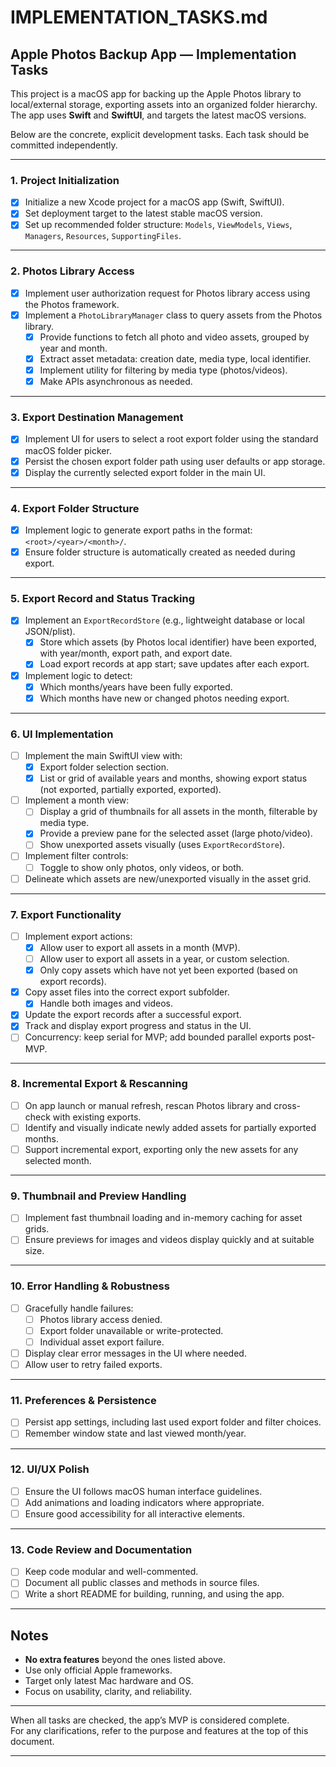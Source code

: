 # IMPLEMENTATION_TASKS.md

## Apple Photos Backup App — Implementation Tasks

This project is a macOS app for backing up the Apple Photos library to
local/external storage, exporting assets into an organized folder hierarchy. The
app uses **Swift** and **SwiftUI**, and targets the latest macOS versions.

Below are the concrete, explicit development tasks. Each task should be
committed independently.

---

### 1. Project Initialization

- [x] Initialize a new Xcode project for a macOS app (Swift, SwiftUI).
- [x] Set deployment target to the latest stable macOS version.
- [x] Set up recommended folder structure: `Models`, `ViewModels`, `Views`,
      `Managers`, `Resources`, `SupportingFiles`.

---

### 2. Photos Library Access

- [x] Implement user authorization request for Photos library access using the
      Photos framework.
- [x] Implement a `PhotoLibraryManager` class to query assets from the Photos
      library.
  - [x] Provide functions to fetch all photo and video assets, grouped by year
        and month.
  - [x] Extract asset metadata: creation date, media type, local identifier.
  - [x] Implement utility for filtering by media type (photos/videos).
  - [x] Make APIs asynchronous as needed.

---

### 3. Export Destination Management

- [x] Implement UI for users to select a root export folder using the standard
      macOS folder picker.
- [x] Persist the chosen export folder path using user defaults or app storage.
- [x] Display the currently selected export folder in the main UI.

---

### 4. Export Folder Structure

- [x] Implement logic to generate export paths in the format:
      `<root>/<year>/<month>/`.
- [x] Ensure folder structure is automatically created as needed during export.

---

### 5. Export Record and Status Tracking

- [x] Implement an `ExportRecordStore` (e.g., lightweight database or local
      JSON/plist).
  - [x] Store which assets (by Photos local identifier) have been exported, with
        year/month, export path, and export date.
  - [x] Load export records at app start; save updates after each export.
- [x] Implement logic to detect:
  - [x] Which months/years have been fully exported.
  - [x] Which months have new or changed photos needing export.

---

### 6. UI Implementation

- [ ] Implement the main SwiftUI view with:
  - [x] Export folder selection section.
  - [x] List or grid of available years and months, showing export status (not
        exported, partially exported, exported).
- [ ] Implement a month view:
  - [ ] Display a grid of thumbnails for all assets in the month, filterable by
        media type.
  - [x] Provide a preview pane for the selected asset (large photo/video).
  - [ ] Show unexported assets visually (uses `ExportRecordStore`).
- [ ] Implement filter controls:
  - [ ] Toggle to show only photos, only videos, or both.
- [ ] Delineate which assets are new/unexported visually in the asset grid.

---

### 7. Export Functionality

- [ ] Implement export actions:
  - [x] Allow user to export all assets in a month (MVP).
  - [ ] Allow user to export all assets in a year, or custom selection.
  - [x] Only copy assets which have not yet been exported (based on export
        records).
- [x] Copy asset files into the correct export subfolder.
  - [x] Handle both images and videos.
- [x] Update the export records after a successful export.
- [x] Track and display export progress and status in the UI.
- [ ] Concurrency: keep serial for MVP; add bounded parallel exports post-MVP.

---

### 8. Incremental Export & Rescanning

- [ ] On app launch or manual refresh, rescan Photos library and cross-check
      with existing exports.
- [ ] Identify and visually indicate newly added assets for partially exported
      months.
- [ ] Support incremental export, exporting only the new assets for any selected
      month.

---

### 9. Thumbnail and Preview Handling

- [ ] Implement fast thumbnail loading and in-memory caching for asset grids.
- [ ] Ensure previews for images and videos display quickly and at suitable
      size.

---

### 10. Error Handling & Robustness

- [ ] Gracefully handle failures:
  - [ ] Photos library access denied.
  - [ ] Export folder unavailable or write-protected.
  - [ ] Individual asset export failure.
- [ ] Display clear error messages in the UI where needed.
- [ ] Allow user to retry failed exports.

---

### 11. Preferences & Persistence

- [ ] Persist app settings, including last used export folder and filter
      choices.
- [ ] Remember window state and last viewed month/year.

---

### 12. UI/UX Polish

- [ ] Ensure the UI follows macOS human interface guidelines.
- [ ] Add animations and loading indicators where appropriate.
- [ ] Ensure good accessibility for all interactive elements.

---

### 13. Code Review and Documentation

- [ ] Keep code modular and well-commented.
- [ ] Document all public classes and methods in source files.
- [ ] Write a short README for building, running, and using the app.

---

## Notes

- **No extra features** beyond the ones listed above.
- Use only official Apple frameworks.
- Target only latest Mac hardware and OS.
- Focus on usability, clarity, and reliability.

---

When all tasks are checked, the app’s MVP is considered complete.\
For any clarifications, refer to the purpose and features at the top of this
document.

---
